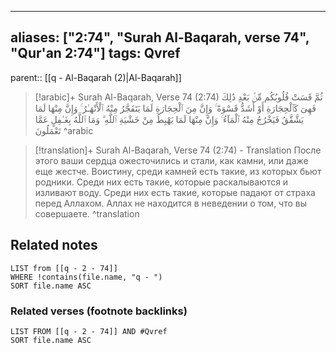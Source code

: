 
---
aliases: ["2:74", "Surah Al-Baqarah, verse 74", "Qur'an 2:74"]
tags: Qvref
---

parent:: [[q - Al-Baqarah (2)|Al-Baqarah]]

> [!arabic]+ Surah Al-Baqarah, Verse 74 (2:74)
> <span class="quran-arabic">ثُمَّ قَسَتْ قُلُوبُكُم مِّنۢ بَعْدِ ذَٰلِكَ فَهِىَ كَٱلْحِجَارَةِ أَوْ أَشَدُّ قَسْوَةً ۚ وَإِنَّ مِنَ ٱلْحِجَارَةِ لَمَا يَتَفَجَّرُ مِنْهُ ٱلْأَنْهَـٰرُ ۚ وَإِنَّ مِنْهَا لَمَا يَشَّقَّقُ فَيَخْرُجُ مِنْهُ ٱلْمَآءُ ۚ وَإِنَّ مِنْهَا لَمَا يَهْبِطُ مِنْ خَشْيَةِ ٱللَّهِ ۗ وَمَا ٱللَّهُ بِغَـٰفِلٍ عَمَّا تَعْمَلُونَ</span>
^arabic

> [!translation]+ Surah Al-Baqarah, Verse 74 (2:74) - Translation
> После этого ваши сердца ожесточились и стали, как камни, или даже еще жестче. Воистину, среди камней есть такие, из которых бьют родники. Среди них есть такие, которые раскалываются и изливают воду. Среди них есть такие, которые падают от страха перед Аллахом. Аллах не находится в неведении о том, что вы совершаете.
^translation



## Related notes
```dataview
LIST from [[q - 2 - 74]]
WHERE !contains(file.name, "q - ")
SORT file.name ASC
```

### Related verses (footnote backlinks)
```dataview
LIST FROM [[q - 2 - 74]] AND #Qvref
SORT file.name ASC
```

